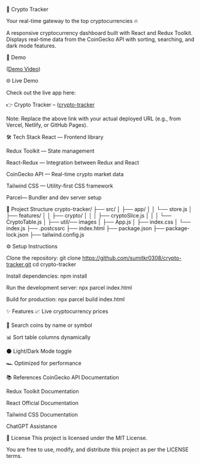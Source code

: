 
🚀 Crypto Tracker

  Your real-time gateway to the top cryptocurrencies 🔥
  
A responsive cryptocurrency dashboard built with React and Redux Toolkit.
Displays real-time data from the CoinGecko API with sorting, searching, and dark mode features.

📸 Demo

([Demo Video](https://www.loom.com/share/efef8a6a61194446acc27b39e8775464?sid=167703f5-c453-487e-b876-a971e1ff4579))

🌐 Live Demo

Check out the live app here:

👉 Crypto Tracker – ([crypto-tracker](https://crypto-tracker-by-sumit.netlify.app/)

Note: Replace the above link with your actual deployed URL (e.g., from Vercel, Netlify, or GitHub Pages).

🛠 Tech Stack
React — Frontend library

Redux Toolkit — State management

React-Redux — Integration between Redux and React

CoinGecko API — Real-time crypto market data

Tailwind CSS  — Utility-first CSS framework

Parcel— Bundler and dev server setup




📂 Project Structure
crypto-tracker/
├── src/
│   ├── app/
│   │   └── store.js
│   ├── features/
│   │   ├── crypto/
│   │   │   ├── cryptoSlice.js
│   │   │   └── CryptoTable.js
│   ├── util/── images
│   ├── App.js
│   ├── index.css
│   └── index.js
├── .postcssrc
├── index.html
├── package.json
├── package-lock.json
├── tailwind.config.js


⚙️ Setup Instructions

Clone the repository:
git clone https://github.com/sumitkr0308/crypto-tracker.git
cd crypto-tracker

Install dependencies:
npm install

Run the development server:
npx parcel index.html

Build for production:
npx parcel build index.html


✨ Features
📈 Live cryptocurrency prices

🔎 Search coins by name or symbol

📊 Sort table columns dynamically

🌑 Light/Dark Mode toggle

🏎 Optimized for performance



📚 References
CoinGecko API Documentation

Redux Toolkit Documentation

React Official Documentation

Tailwind CSS Documentation

ChatGPT Assistance


🪪 License
This project is licensed under the MIT License.

You are free to use, modify, and distribute this project as per the LICENSE terms.



